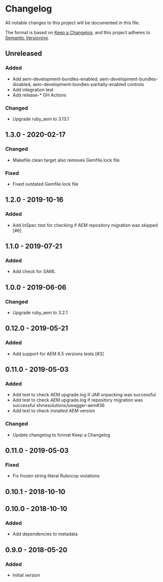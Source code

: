 # Changelog

All notable changes to this project will be documented in this file.

The format is based on [Keep a Changelog](https://keepachangelog.com/en/1.0.0/),
and this project adheres to [Semantic Versioning](https://semver.org/spec/v2.0.0.html).

## Unreleased

### Added
- Add aem-development-bundles-enabled, aem-development-bundles-disabled, aem-development-bundles-partially-enabled controls
- Add integration test
- Add release-* GH Actions

### Changed
- Upgrade ruby_aem to 3.13.1

## 1.3.0 - 2020-02-17
### Changed
- Makefile clean target also removes Gemfile.lock file

### Fixed
- Fixed outdated Gemfile.lock file

## 1.2.0 - 2019-10-16
### Added
- Add InSpec test for checking if AEM repository migration was skipped [#6]

## 1.1.0 - 2019-07-21
### Added
- Add check for SAML

## 1.0.0 - 2019-06-06
### Changed
- Upgrade ruby_aem to 3.2.1

## 0.12.0 - 2019-05-21
### Added
- Add support for AEM 6.5 versions tests [#3]

## 0.11.0 - 2019-05-03
### Added
- Add test to check AEM upgrade.log if JAR unpacking was successful
- Add test to check AEM upgrade.log if repository migration was successful shinesolutions/swagger-aem#36
- Add test to check installed AEM version

### Changed
- Update changelog to format Keep a Changelog

## 0.11.0 - 2019-05-03
### Fixed
- Fix frozen string literal Rubocop violations

## 0.10.1 - 2018-10-10

## 0.10.0 - 2018-10-10
### Added
- Add dependencies to metadata

## 0.9.0 - 2018-05-20
### Added
- Initial version
